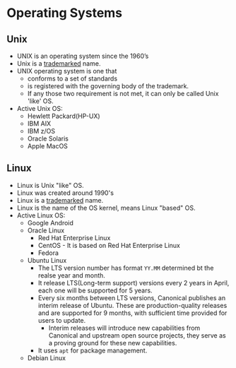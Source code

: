 # Operating Systems

## Unix

* UNIX is an operating system since the 1960’s
* Unix is a [trademarked](https://github.com/Huegoxaga/notes/tree/7206c75bae1427a1ae267d0529f2229f8f765b96/os/www.unix.org) name.
* UNIX operating system is one that
  * conforms to a set of standards
  * is registered with the governing body of the trademark.
  * If any those two requirement is not met, it can only be called Unix 'like' OS.
* Active Unix OS:
  * Hewlett Packard\(HP-UX\)
  * IBM AIX
  * IBM z/OS
  * Oracle Solaris
  * Apple MacOS

## Linux

* Linux is Unix "like" OS.
* Linux was created around 1990's
* Linux is a [trademarked](https://github.com/Huegoxaga/notes/tree/7206c75bae1427a1ae267d0529f2229f8f765b96/os/www.linuxmark.org) name.
* Linux is the name of the OS kernel, means Linux "based" OS.
* Active Linux OS:
  * Google Android
  * Oracle Linux
    * Red Hat Enterprise Linux
    * CentOS - It is based on Red Hat Enterprise Linux
    * Fedora
  * Ubuntu Linux
    * The LTS version number has format `YY.MM` determined bt the realse year and month.
    * It release LTS\(Long-term support\) versions every 2 years in April, each one will be supported for 5 years.
    * Every six months between LTS versions, Canonical publishes an interim release of Ubuntu. These are production-quality releases and are supported for 9 months, with sufficient time provided for users to update.
      * Interim releases will introduce new capabilities from Canonical and upstream open source projects, they serve as a proving ground for these new capabilities.
    * It uses `apt` for package management.
  * Debian Linux


